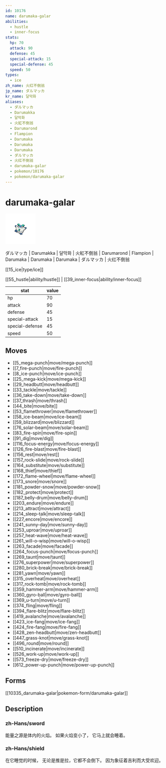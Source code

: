 ```yaml
---
id: 10176
name: darumaka-galar
abilities:
  - hustle
  - inner-focus
stats:
  hp: 70
  attack: 90
  defense: 45
  special-attack: 15
  special-defense: 45
  speed: 50
types:
  - ice
zh_name: 火红不倒翁
jp_name: ダルマッカ
kr_name: 달막화
aliases:
  - ダルマッカ
  - Darumakka
  - 달막화
  - 火紅不倒翁
  - Darumarond
  - Flampion
  - Darumaka
  - Darumaka
  - Darumaka
  - ダルマッカ
  - 火红不倒翁
  - darumaka-galar
  - pokemon/10176
  - pokemon/darumaka-galar
---
```

# darumaka-galar

![](https://raw.githubusercontent.com/PokeAPI/sprites/master/sprites/pokemon/10176.png)

ダルマッカ | Darumakka | 달막화 | 火紅不倒翁 | Darumarond | Flampion | Darumaka | Darumaka | Darumaka | ダルマッカ | 火红不倒翁

[[15_ice|type/ice]]

[[55_hustle|ability/hustle]] | [[39_inner-focus|ability/inner-focus]]

|stat|value|
|---|---|
|hp|70|
|attack|90|
|defense|45|
|special-attack|15|
|special-defense|45|
|speed|50|


## Moves

- [[5_mega-punch|move/mega-punch]]
- [[7_fire-punch|move/fire-punch]]
- [[8_ice-punch|move/ice-punch]]
- [[25_mega-kick|move/mega-kick]]
- [[29_headbutt|move/headbutt]]
- [[33_tackle|move/tackle]]
- [[36_take-down|move/take-down]]
- [[37_thrash|move/thrash]]
- [[44_bite|move/bite]]
- [[53_flamethrower|move/flamethrower]]
- [[58_ice-beam|move/ice-beam]]
- [[59_blizzard|move/blizzard]]
- [[76_solar-beam|move/solar-beam]]
- [[83_fire-spin|move/fire-spin]]
- [[91_dig|move/dig]]
- [[116_focus-energy|move/focus-energy]]
- [[126_fire-blast|move/fire-blast]]
- [[156_rest|move/rest]]
- [[157_rock-slide|move/rock-slide]]
- [[164_substitute|move/substitute]]
- [[168_thief|move/thief]]
- [[172_flame-wheel|move/flame-wheel]]
- [[173_snore|move/snore]]
- [[181_powder-snow|move/powder-snow]]
- [[182_protect|move/protect]]
- [[187_belly-drum|move/belly-drum]]
- [[203_endure|move/endure]]
- [[213_attract|move/attract]]
- [[214_sleep-talk|move/sleep-talk]]
- [[227_encore|move/encore]]
- [[241_sunny-day|move/sunny-day]]
- [[253_uproar|move/uproar]]
- [[257_heat-wave|move/heat-wave]]
- [[261_will-o-wisp|move/will-o-wisp]]
- [[263_facade|move/facade]]
- [[264_focus-punch|move/focus-punch]]
- [[269_taunt|move/taunt]]
- [[276_superpower|move/superpower]]
- [[280_brick-break|move/brick-break]]
- [[281_yawn|move/yawn]]
- [[315_overheat|move/overheat]]
- [[317_rock-tomb|move/rock-tomb]]
- [[359_hammer-arm|move/hammer-arm]]
- [[360_gyro-ball|move/gyro-ball]]
- [[369_u-turn|move/u-turn]]
- [[374_fling|move/fling]]
- [[394_flare-blitz|move/flare-blitz]]
- [[419_avalanche|move/avalanche]]
- [[423_ice-fang|move/ice-fang]]
- [[424_fire-fang|move/fire-fang]]
- [[428_zen-headbutt|move/zen-headbutt]]
- [[447_grass-knot|move/grass-knot]]
- [[496_round|move/round]]
- [[510_incinerate|move/incinerate]]
- [[526_work-up|move/work-up]]
- [[573_freeze-dry|move/freeze-dry]]
- [[612_power-up-punch|move/power-up-punch]]

## Forms



[[10335_darumaka-galar|pokemon-form/darumaka-galar]]

## Description

### zh-Hans/sword

能量之源是体内的火焰。
如果火焰变小了，
它马上就会睡着。

### zh-Hans/shield

在它睡觉的时候，
无论是推是拉，它都不会倒下。
因为象征着吉利而大受欢迎。


